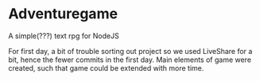 # Adventuregame
A simple(???) text rpg for NodeJS

For first day, a bit of trouble sorting out project so we used LiveShare for a bit, hence the fewer commits in the first day.
Main elements of game were created, such that game could be extended with more time.

